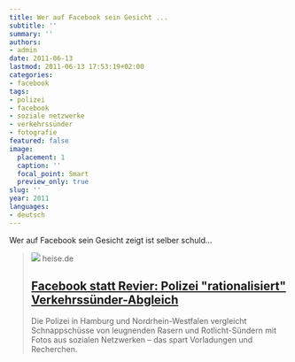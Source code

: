 ```yaml
---
title: Wer auf Facebook sein Gesicht ...
subtitle: ''
summary: ''
authors:
- admin
date: 2011-06-13
lastmod: 2011-06-13 17:53:19+02:00
categories:
- facebook
tags:
- polizei
- facebook
- soziale netzwerke
- verkehrssünder
- fotografie
featured: false
image:
  placement: 1
  caption: ''
  focal_point: Smart
  preview_only: true
slug: ''
year: 2011
languages:
- deutsch
---
```


Wer auf Facebook sein Gesicht zeigt ist selber schuld... 
> [![](https://heise.cloudimg.io/bound/1200x1200/q85.png-lossy-85.webp-lossy-85.foil1/_www-heise-de_/icons/ho/opengraph/opengraph.png)](http://www.heise.de/newsticker/meldung/Facebook-statt-Revier-Polizei-rationalisiert-Verkehrssuender-Abgleich-1259342.html)
> heise.de
> ## [Facebook statt Revier: Polizei "rationalisiert" Verkehrssünder-Abgleich](http://www.heise.de/newsticker/meldung/Facebook-statt-Revier-Polizei-rationalisiert-Verkehrssuender-Abgleich-1259342.html)
>
>Die Polizei in Hamburg und Nordrhein-Westfalen vergleicht Schnappschüsse von leugnenden Rasern und Rotlicht-Sündern mit Fotos aus sozialen Netzwerken – das spart Vorladungen und Recherchen.